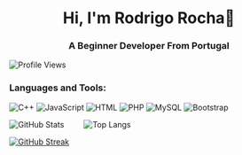 
<h1 align="center">Hi, I'm Rodrigo Rocha👋</h1>

<h3 align="center">A Beginner Developer From Portugal</h3>

![Profile Views](https://komarev.com/ghpvc/?username=RodrigoRocha10&color=brightgreen)



<h3>Languages and Tools:</h3>

![C++](https://img.shields.io/badge/C++-00599C?logo=c%2B%2B&logoColor=white)  ![JavaScript](https://img.shields.io/badge/JavaScript-F7DF1E?logo=javascript&logoColor=black)   ![HTML](https://img.shields.io/badge/HTML5-E34F26?logo=html5&logoColor=white)   ![PHP](https://img.shields.io/badge/PHP-777BB4?logo=php&logoColor=white)   ![MySQL](https://img.shields.io/badge/MySQL-4479A1?logo=mysql&logoColor=white)  ![Bootstrap](https://img.shields.io/badge/Bootstrap-563D7C?logo=bootstrap&logoColor=white)




  
  


![GitHub Stats](https://github-readme-stats.vercel.app/api?username=RodrigoRocha10&show_icons=true) &nbsp; &nbsp;  &nbsp; &nbsp; ![Top Langs](https://github-readme-stats.vercel.app/api/top-langs/?username=RodrigoRocha10&layout=compact)





[![GitHub Streak](https://github-readme-streak-stats.herokuapp.com?user=RodrigoRocha10)](https://git.io/streak-stats)
<!--
**RodrigoRocha10/RodrigoRocha10** is a ✨ _special_ ✨ repository because its `README.md` (this file) appears on your GitHub profile.

<h3>Languages and Tools:</h3>




[![GitHub Streak](https://github-readme-streak-stats.herokuapp.com?user=RodrigoRocha10)](https://git.io/streak-stats)
Here are some ideas to get you started:

- 🔭 I’m currently working on ...
- 🌱 I’m currently learning ...
- 👯 I’m looking to collaborate on ...
- 🤔 I’m looking for help with ...
- 💬 Ask me about ...
- 📫 How to reach me: ...
- 😄 Pronouns: ...
- ⚡ Fun fact: ...
-->
